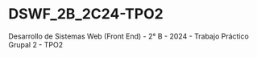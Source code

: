 # DSWF_2B_2C24-TPO2
Desarrollo de Sistemas Web (Front End) - 2° B - 2024 - Trabajo Práctico Grupal 2 - TPO2

